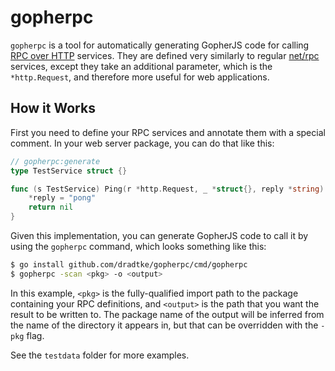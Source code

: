 # gopherpc

`gopherpc` is a tool for automatically generating GopherJS code for calling
[RPC over HTTP](http://www.gorillatoolkit.org/pkg/rpc) services.  They are
defined very similarly to regular [net/rpc](https://golang.org/pkg/net/rpc/)
services, except they take an additional parameter, which is the
`*http.Request`, and therefore more useful for web applications.

## How it Works

First you need to define your RPC services and annotate them with a special
comment. In your web server package, you can do that like this:

```go
// gopherpc:generate
type TestService struct {}

func (s TestService) Ping(r *http.Request, _ *struct{}, reply *string) error {
	*reply = "pong"
	return nil
}
```

Given this implementation, you can generate GopherJS code to call it by using
the `gopherpc` command, which looks something like this:

```bash
$ go install github.com/dradtke/gopherpc/cmd/gopherpc
$ gopherpc -scan <pkg> -o <output>
```

In this example, `<pkg>` is the fully-qualified import path to the package
containing your RPC definitions, and `<output>` is the path that you want the
result to be written to. The package name of the output will be inferred from
the name of the directory it appears in, but that can be overridden with the
`-pkg` flag.

See the `testdata` folder for more examples.
